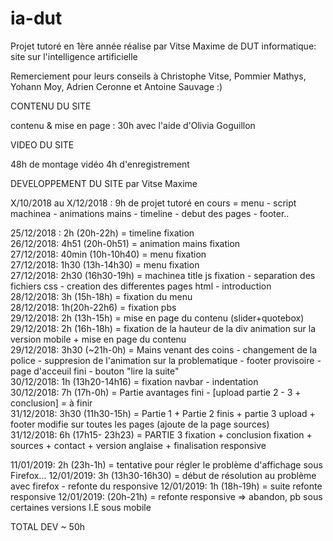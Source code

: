 # ia-dut
Projet tutoré en 1ère année réalise par Vitse Maxime de DUT informatique: site sur l'intelligence artificielle

Remerciement pour leurs conseils à Christophe Vitse, Pommier Mathys, Yohann Moy, Adrien Ceronne et Antoine Sauvage :)

  CONTENU DU SITE 

contenu & mise en page : 30h avec l'aide d'Olivia Goguillon

  VIDEO DU SITE
  
48h de montage vidéo
4h d'enregistrement

  DEVELOPPEMENT DU SITE par Vitse Maxime

X/10/2018 au X/12/2018 : 9h de projet tutoré en cours = menu - script machinea - animations mains - timeline - debut des pages - footer..

25/12/2018 : 2h (20h-22h) = timeline fixation<br>
26/12/2018: 4h51 (20h-0h51) = animation mains  fixation<br>
27/12/2018: 40min (10h-10h40) = menu fixation<br>
27/12/2018: 1h30 (13h-14h30) = menu fixation <br>
27/12/2018: 2h30 (16h30-19h) = machinea title js fixation - separation des fichiers css - creation des differentes pages html - introduction<br>
28/12/2018: 3h (15h-18h) = fixation du menu<br>
28/12/2018: 1h(20h-22h6) = fixation pbs<br>
29/12/2018: 2h (13h-15h) = mise en page du contenu (slider+quotebox)<br>
29/12/2018: 2h (16h-18h) = fixation de la hauteur de la div animation sur la version mobile + mise en page du contenu<br>
29/12/2018: 3h30 (~21h-0h) = Mains venant des coins - changement de la police - suppresion de l'animation sur la problematique - footer provisoire - page d'acceuil fini - bouton "lire la suite"<br>
30/12/2018: 1h (13h20-14h16) = fixation navbar - indentation <br>
30/12/2018: 7h (17h-0h) = Partie avantages fini - [upload partie 2 - 3 + conclusion] = à finir <br>
31/12/2018: 3h30 (11h30-15h) = Partie 1 + Partie 2 finis + partie 3 upload + footer modifie sur toutes les pages (ajoute de la page sources)<br>
31/12/2018: 6h (17h15- 23h23) = PARTIE 3 fixation + conclusion fixation + sources + contact + version anglaise + finalisation responsive

11/01/2019: 2h (23h-1h) = tentative pour régler le problème d'affichage sous Firefox...
12/01/2019: 3h (13h30-16h30) = début de résolution au problème avec firefox - refonte du responsive
12/01/2019: 1h (18h-19h) = suite refonte responsive
12/01/2019: (20h-21h) = refonte responsive => abandon, pb sous certaines versions I.E sous mobile

TOTAL DEV ~ 50h 
